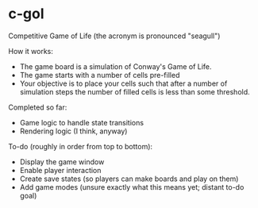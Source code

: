 # c-gol
Competitive Game of Life (the acronym is pronounced "seagull")

How it works:
  - The game board is a simulation of Conway's Game of Life.
  - The game starts with a number of cells pre-filled
  - Your objective is to place your cells such that after a number of simulation steps the number of filled cells is less than some threshold.

Completed so far:
  - Game logic to handle state transitions
  - Rendering logic (I think, anyway)

To-do (roughly in order from top to bottom):
  - Display the game window
  - Enable player interaction
  - Create save states (so players can make boards and play on them)
  - Add game modes (unsure exactly what this means yet; distant to-do goal)